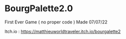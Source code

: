 # BourgPalette2.0
First Ever Game ( no proper code ) Made 07/07/22

Itch.io :
https://matthieuworldtraveler.itch.io/bourgalette2

